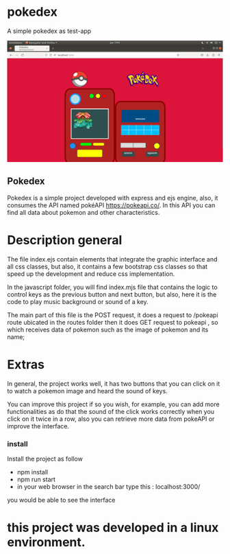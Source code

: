 # pokedex
A simple pokedex as test-app 


![Pokedex](./pokedex/public/images/capture1.png)

## Pokedex
Pokedex is a simple project developed with express and ejs engine, also, it consumes the API named pokéAPI   https://pokeapi.co/. In this API you can find all data about pokemon and other characteristics.

# Description general 
The file index.ejs contain elements that integrate the graphic interface and all css classes, but also, it contains a few bootstrap  css classes so that speed up the development and reduce css implementation.     

In the javascript folder, you will find index.mjs file that contains the logic to control keys as the previous button and next button, but also, here it is the code to play music background or sound of a key.

The main part of this file is the POST request, it  does a request to /pokeapi route ubicated in the routes folder then it does GET request to pokeapi , so which receives data of pokemon such as the image of pokemon and its name; 

# Extras 
In general, the project works well, it has two buttons that you can click on it to watch a pokemon image and heard the sound of keys. 

You can improve this project if so you wish, for example, you can add more functionalities as do that the sound of the click works correctly when you click on it twice in a row, also you can retrieve more data from pokeAPI or improve the interface.

### install
Install the project as follow

* npm install 
* npm run start 
* in your web browser in the search bar type this : localhost:3000/

you would be able to see the interface

# this project was developed in a linux environment.